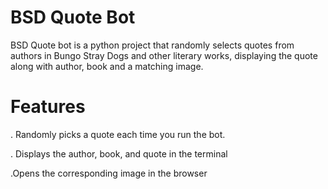 # BSD Quote Bot

BSD Quote bot is a python project that randomly selects quotes from authors in Bungo Stray Dogs and other literary works, displaying the quote along with author, book and a matching image.

# Features

. Randomly picks a quote each time you run the bot.

. Displays the author, book, and quote in the terminal

.Opens the corresponding image in the browser
